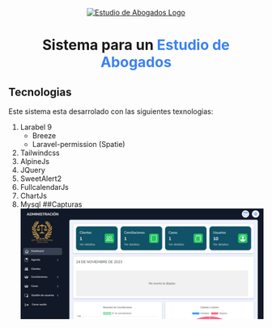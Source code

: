 <p align="center"><a href="https://hectorpizarroabogados.com/" target="_blank"><img src="https://hectorpizarroabogados.com/wp-content/uploads/2023/02/logo-hector-jhoel-pizarro-abogado-pasco.png" width="200" alt="Estudio de Abogados Logo"></a></p>

<h1 align="center" style="font-weight: bold;">Sistema para un <span style="color: #3B82F6 !important;">Estudio de Abogados</span></h1>

## Tecnologias

Este sistema esta desarrolado con las siguientes texnologias:

1. Larabel 9
    - Breeze
    - Laravel-permission (Spatie)
2. Tailwindcss
3. AlpineJs
4. JQuery
5. SweetAlert2
7. FullcalendarJs
8. ChartJs
9. Mysql
##Capturas
![](https://raw.githubusercontent.com/KevinAlderete/Sistema-abogados/main/Captura%20de%20pantalla.png)

